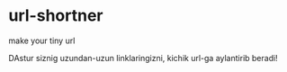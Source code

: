 # url-shortner
make your tiny url

DAstur siznig uzundan-uzun linklaringizni, kichik url-ga aylantirib beradi!
